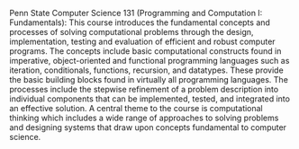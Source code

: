 Penn State Computer Science 131 (Programming and Computation I: Fundamentals):
This course introduces the fundamental concepts and processes of solving computational problems through the design, implementation, testing and evaluation of efficient and robust computer programs. The concepts include basic computational constructs found in imperative, object-oriented and functional programming languages such as iteration, conditionals, functions, recursion, and datatypes. These provide the basic building blocks found in virtually all programming languages. The processes include the stepwise refinement of a problem description into individual components that can be implemented, tested, and integrated into an effective solution. A central theme to the course is computational thinking which includes a wide range of approaches to solving problems and designing systems that draw upon concepts fundamental to computer science.
